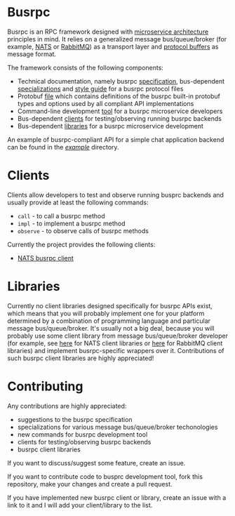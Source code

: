 # Busrpc

Busrpc is an RPC framework designed with [microservice architecture](https://en.wikipedia.org/wiki/Microservices) principles in mind. It relies on a generalized message bus/queue/broker (for example, [NATS](https://nats.io/) or [RabbitMQ](https://rabbitmq.com/)) as a transport layer and [protocol buffers](https://developers.google.com/protocol-buffers) as message format.

The framework consists of the following components:
* Technical documentation, namely busrpc [specification](./docs/busrpc.md), bus-dependent [specializations](./docs/busrpc.md#specializations) and [style guide](./docs/style.md) for a busrpc protocol files
* Protobuf [file](./proto/busrpc.proto) which contains definitions of the busrpc built-in protobuf types and options used by all compliant API implementations
* Command-line development [tool](./devtool/README.md) for a busrpc microservice developers
* Bus-dependent [clients](#clients) for testing/observing running busrpc backends
* Bus-dependent [libraries](#libraries) for a busrpc microservice development

An example of busrpc-compliant API for a simple chat application backend can be found in the [*example*](https://github.com/pananton/busrpc/tree/main/example) directory.

# Clients

Clients allow developers to test and observe running busprc backends and usually provide at least the following commands:
* `call` - to call a busrpc method
* `impl` - to implement a busrpc method
* `observe` - to observe calls of busrpc methods

Currently the project provides the following clients:
* [NATS busrpc client](https://github.com/pananton/nats-busrpc-cli)

# Libraries

Currently no client libraries designed specifically for busrpc APIs exist, which means that you will probably implement one for your platform determined by a combination of programming language and particular message bus/queue/broker. It's usually not a big deal, because you will probably use some client library from message bus/queue/broker developer (for example, see [here](https://nats.io/download/#nats-clients) for NATS client libraries or [here](https://www.rabbitmq.com/devtools.html) for RabbitMQ client libraries) and implement busrpc-specific wrappers over it. Contributions of such busrpc client libraries are highly appreciated!

# Contributing

Any contributions are highly appreciated:
* suggestions to the busrpc specification
* specializations for various message bus/queue/broker techonologies
* new commands for busrpc development tool
* clients for testing/observing busrpc backends
* busrpc client libraries

If you want to discuss/suggest some feature, create an issue.

If you want to contribute code to busprc development tool, fork this repository, make your changes and create a pull request.

If you have implemented new busrpc client or library, create an issue with a link to it and I will add your client/library to the list.
